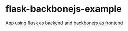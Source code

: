flask-backbonejs-example
========================

App using flask as backend and backbonejs as frontend
